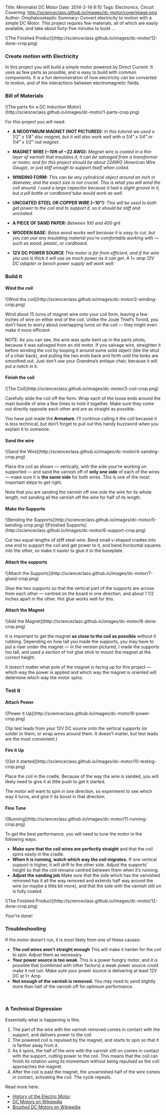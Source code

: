 Title: Minimalist DC Motor
Date: 2014-2-14 6:10
Tags: Electronics, Circuit
Coverimg: http://scienceclass.github.io/images/dc-motor/coverimage.png
Author: Omphalosskeptic
Summary: Convert electricity to motion with a simple DC  Motor. This project requres few materials, all of which are easily available, and take about forty-five minutes to build …

<span class="grayscale"> 
	![The Finished Product](http://scienceclass.github.io/images/dc-motor/12-done-crop.png)
</span>

### Create motion with Electricity

In this project you will build a simple motor powered by Direct Current. It uses as few parts as possible, and is easy to build with common components. It is a fun demonstration of how electricity can be converted to motion, and of the interactions between electromagnetic fields.

### Bill of Materials
<span class="grayscale"> 
	![The parts for a DC Induction Motor](http://scienceclass.github.io/images/dc-motor/1-parts-crop.png)
</span>

For this project you will need:  

- **A NEODYMIUM MAGNET (NOT PICTURED):** *In this tutorial we used a 1/2" x 1/8" disc magnet, but it will also work well with a 1/4" x 1/4" or 1/4" x 1/2" rod magnet.*  

- **MAGNET WIRE (~10ft of ~22 AWG):** *Magnet wire is coated in a thin layer of varnish that insulates it; it can be salvaged from a transformer or motor, and for this project should be about 22AWG (American Wire Gauge), or just stiff enough to support itself when coiled.*  

- **WINDING FORM:** *This can be any cylindrical object around an inch in diameter, and the exact size is not crucial. This is what you will wind the coil around. I used a large capacitor because it had a slight groove in it, but a pill bottle or cardboard tube would work as well.*  

- **UNCOATED STEEL OR COPPER WIRE (~10"):** *This will be used to both get power to the coil and to support it, so it should be stiff and uncoated.*  

- **A PIECE OF SAND PAPER:** *Between 100 and 400 grit* 

- **WOODEN BASE:** *Balsa wood works well because it is easy to cut, but you can use any insulating material you’re comfortable working with — such as wood, plastic, or cardboard.*

- **12V DC POWER SOURCE** *This motor is far from efficient, and if the wire you use is thick it will use as much power as it can get. A 1+ amp 12V DC adapter or bench power supply will work well.*



### Build it

#### Wind the coil

<span class="grayscale"> 
	![Wind the coil](http://scienceclass.github.io/images/dc-motor/2-winding-crop.png)
</span>

Wind about 15 turns of magnet wire onto your coil form, leaving a few inches of wire on either end of the coil. Unlike the Joule Thief’s Toroid, you don’t have to worry about overlapping turns on the coil — they might even make it *more* efficient.

NOTE: As you can see, the wire was quite bent up in the parts photo, because it was salvaged from an old motor. If you salvage wire, straighten it before winding the coil by looping it around some solid object (like the strut of a chair back), and pulling the two ends back and forth until the kinks are smoothed out. Just don’t use your Grandma’s antique chair, because it will put a notch in it.

#### Finish the coil

<span class="grayscale"> 
	![The Coil](http://scienceclass.github.io/images/dc-motor/3-coil-crop.png)
</span>

Carefully slide the coil off the form. Wrap each of the loose ends around the main bundle of wire a few times to hold it together. Make sure they come out directly opposite each other and are as straight as possible.

You have just made the **Armature**. I’ll continue calling it the coil because it is less technical, but don’t forget to pull out this handy buzzword when you explain it to someone.

#### Sand the wire

<span class="grayscale"> 
	![Sand the Wire](http://scienceclass.github.io/images/dc-motor/4-sanding-crop.png)
</span>

Place the coil as shown — vertically, with the side your’re working on supported — and sand the varnish off of **only one side** of each of the wires — make sure it is **the same side** for both wires. This is one of the most important steps to get right.

Note that you are sanding the varnish off one side the wire for its whole length, not sanding all the varnish off the wire for half of its length.


#### Make the Supports

<span class="grayscale"> 
	![Bending the Supports](http://scienceclass.github.io/images/dc-motor/5-bending-crop.png)
</span>
<span class="grayscale"> 
	![Finished Supports](http://scienceclass.github.io/images/dc-motor/6-support-crop.png)
</span>

Cut two equal lengths of stiff steel wire. Bend small v-shaped cradles into one end to support the coil and get power to it, and bend horizontal squares into the other, so make it easier to glue it to the baseplate.

#### Attach the supports

<span class="grayscale"> 
	![Attach the Supports](http://scienceclass.github.io/images/dc-motor/7-glued-crop.png)
</span>

Glue the two supports so that the vertical part of the supports are across from each other — centred on the board in one direction, and about 1 1/2 inches apart in the other. Hot glue works well for this. 

#### Attach the Magnet

<span class="grayscale"> 
	![Add the Magnet](http://scienceclass.github.io/images/dc-motor/8-done-crop.png)
</span>

It is important to get the magnet **as close to the coil as possible** without it rubbing. Depending on how tall you made the supports, you may have to put a riser under the magnet — in the version pictured, I made the supports too tall, and used a section of hot glue stick to mount the magnet at the correct height.

It doesn’t matter what pole of the magnet is facing up for this project — which way the power is applied and which way the magnet is oriented will determine which way the motor spins.


### Test it
#### Attach Power
<span class="grayscale"> 
	![Power it Up](http://scienceclass.github.io/images/dc-motor/9-power-crop.png)
</span>

Clip test leads from your 12V DC source onto the vertical supports (or solder to them, or wrap wires around them. It doesn’t matter, but test leads are the most convenient.)

#### Fire it Up
<span class="grayscale"> 
	![Get it started](http://scienceclass.github.io/images/dc-motor/10-testing-crop.png)
</span>

Place the coil in the cradle. Because of the way the wire is sanded, you will likely need to give it at little push to get it started.

The motor will want to spin in one direction, so experiment to see which way it turns, and give it its boost in that direction.

#### Fine Tune
<span class="grayscale"> 
	![Running](http://scienceclass.github.io/images/dc-motor/11-running-crop.png)
</span>

To get the best performance, you will need to tune the motor in the following ways.

- **Make sure that the coil wires are perfectly straight** and that the coil spins easily in the cradle.
- **When it is running, watch which way the coil migrates.** If one vertical support is higher, it will drift to the other side. Adjust the supports’ height so that the coil remains centred between them when it’s running.
- **Adjust the sanding job** Make sure that the side which has the varnished removed has it all the way removed and extends half way around the wire (or maybe a little bit more), and that the side with the varnish still on is fully coated.

<span class="grayscale"> 
	![The Finished Product](http://scienceclass.github.io/images/dc-motor/12-done-crop.png)
</span>

Your’re done!

### Troubleshooting
If the motor doesn’t run, it is most likely from one of these causes:

- **The coil wires aren’t straight enough** This will make it harder for the coil to spin. Adjust them as necessary.  
- **Your power source is too weak**. This is a power hungry motor, and it is possible that (combined with other factors) a weak power source could make it not run. Make sure your power source is delivering at least 12V DC at 1+ Amp.  
- **Not enough of the varnish is removed.** You may need to sand slightly more than half of the varnish off for optimum performance.  


<br>


### A Technical Digression

Essentially what is happening is this:

1. The part of the wire with the varnish removed comes in contact with the support, and delivers power to the coil  
2. The powered coil is repulsed by the magnet, and starts to spin so that it is farther away from it.  
3. As it spins, the half of the wire with the varnish still on comes in contact with the support, cutting power to the coil. This means that the coil can finish its rotation using its momentum without being repulsed as the coil approaches the magnet.  
3.  After the coil is past the magnet, the unvarnished half of the wire comes in contact, activating the coil. The cycle repeats.

Read more here:  
- [History of the Electric Motor](http://en.wikipedia.org/wiki/History_of_the_electric_motor)  
- [DC Motors on Wikipedia](http://en.wikipedia.org/wiki/DC_motor)  
- [*Brushed* DC Motors on Wikipedia](http://en.wikipedia.org/wiki/Brushed_DC_electric_motor)  
